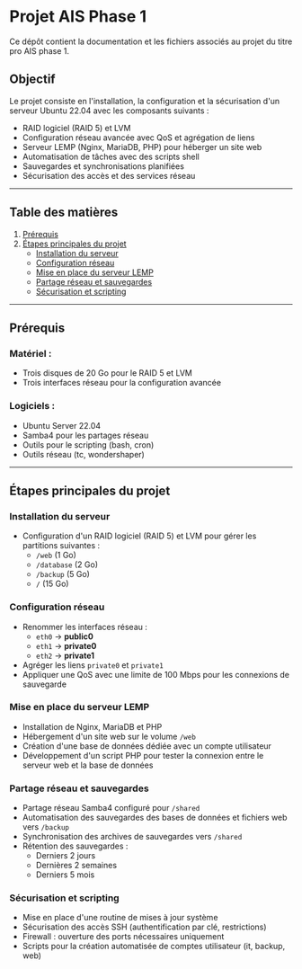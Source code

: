 # Projet AIS Phase 1

Ce dépôt contient la documentation et les fichiers associés au projet du titre pro AIS phase 1.

## Objectif

Le projet consiste en l'installation, la configuration et la sécurisation d'un serveur Ubuntu 22.04 avec les composants suivants :
- RAID logiciel (RAID 5) et LVM
- Configuration réseau avancée avec QoS et agrégation de liens
- Serveur LEMP (Nginx, MariaDB, PHP) pour héberger un site web
- Automatisation de tâches avec des scripts shell
- Sauvegardes et synchronisations planifiées
- Sécurisation des accès et des services réseau

---

## Table des matières

1. [Prérequis](#prérequis)
2. [Étapes principales du projet](#etapes-principales-du-projet)
   - [Installation du serveur](#installation-du-serveur)
   - [Configuration réseau](#configuration-réseau)
   - [Mise en place du serveur LEMP](#mise-en-place-du-serveur-lemp)
   - [Partage réseau et sauvegardes](#partage-reseau-et-sauvegardes)
   - [Sécurisation et scripting](#securisation-et-scripting)

---

## Prérequis

### Matériel :
- Trois disques de 20 Go pour le RAID 5 et LVM
- Trois interfaces réseau pour la configuration avancée

### Logiciels :
- Ubuntu Server 22.04
- Samba4 pour les partages réseau
- Outils pour le scripting (bash, cron)
- Outils réseau (tc, wondershaper)

---

## Étapes principales du projet

### Installation du serveur
- Configuration d'un RAID logiciel (RAID 5) et LVM pour gérer les partitions suivantes :
  - `/web` (1 Go)
  - `/database` (2 Go)
  - `/backup` (5 Go)
  - `/` (15 Go)

### Configuration réseau
- Renommer les interfaces réseau :
  - `eth0` → **public0**
  - `eth1` → **private0**
  - `eth2` → **private1**
- Agréger les liens `private0` et `private1`
- Appliquer une QoS avec une limite de 100 Mbps pour les connexions de sauvegarde

### Mise en place du serveur LEMP
- Installation de Nginx, MariaDB et PHP
- Hébergement d'un site web sur le volume `/web`
- Création d'une base de données dédiée avec un compte utilisateur
- Développement d'un script PHP pour tester la connexion entre le serveur web et la base de données

### Partage réseau et sauvegardes
- Partage réseau Samba4 configuré pour `/shared`
- Automatisation des sauvegardes des bases de données et fichiers web vers `/backup`
- Synchronisation des archives de sauvegardes vers `/shared`
- Rétention des sauvegardes :
  - Derniers 2 jours
  - Dernières 2 semaines
  - Derniers 5 mois

### Sécurisation et scripting
- Mise en place d'une routine de mises à jour système
- Sécurisation des accès SSH (authentification par clé, restrictions)
- Firewall : ouverture des ports nécessaires uniquement
- Scripts pour la création automatisée de comptes utilisateur (it, backup, web)
